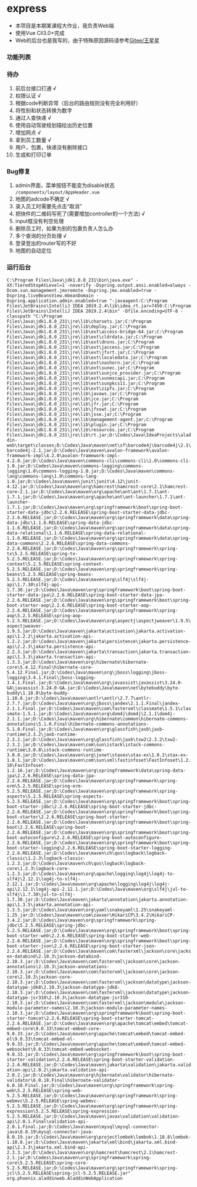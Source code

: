 # express

* 本项目是本期某课程大作业，我负责Web端
* 使用Vue Cli3.0+完成
* Web的后台也是我写的，由于特殊原因源码请参考[Gitee/王星星](https://gitee.com/LSLWIND/aladdin-web)

### 功能列表

### 待办
1. 前后台接口打通 √
2. 权限认证 √
3. 根据code判断异常（后台的路由规则没有完全利用好）
4. 将性别和状态转换为数字
5. 通过人查快递 √
6. 使用自动驾驶规划描绘出历史位置
7. 增加网点 √
8. 拿到员工数量 √
9. 用户，包裹，快递没有删除接口
10. 生成和打印订单

### Bug修复
1. admin界面，菜单按钮不能变为disable状态   `/components/layout/AppHeader.vue`
2. 地图的adcode不确定 √
3. 录入员工时需要先点击“取消”
5. 把快件的二维码写死了(需要增加controller的一个方法) √
6. input框没有判空处理
7. 删除员工时，如果为别的包裹负责人怎么办
8. 多个查询的分页处理 √
9. 登录登出的router写的不好
10. 地图的自动定位

### 运行后台

`C:\Program Files\Java\jdk1.8.0_231\bin\java.exe" -XX:TieredStopAtLevel=1 -noverify -Dspring.output.ansi.enabled=always -Dcom.sun.management.jmxremote -Dspring.jmx.enabled=true -Dspring.liveBeansView.mbeanDomain -Dspring.application.admin.enabled=true "-javaagent:C:\Program Files\JetBrains\IntelliJ IDEA 2019.2.4\lib\idea_rt.jar=7450:C:\Program Files\JetBrains\IntelliJ IDEA 2019.2.4\bin" -Dfile.encoding=UTF-8 -classpath "C:\Program Files\Java\jdk1.8.0_231\jre\lib\charsets.jar;C:\Program Files\Java\jdk1.8.0_231\jre\lib\deploy.jar;C:\Program Files\Java\jdk1.8.0_231\jre\lib\ext\access-bridge-64.jar;C:\Program Files\Java\jdk1.8.0_231\jre\lib\ext\cldrdata.jar;C:\Program Files\Java\jdk1.8.0_231\jre\lib\ext\dnsns.jar;C:\Program Files\Java\jdk1.8.0_231\jre\lib\ext\jaccess.jar;C:\Program Files\Java\jdk1.8.0_231\jre\lib\ext\jfxrt.jar;C:\Program Files\Java\jdk1.8.0_231\jre\lib\ext\localedata.jar;C:\Program Files\Java\jdk1.8.0_231\jre\lib\ext\nashorn.jar;C:\Program Files\Java\jdk1.8.0_231\jre\lib\ext\sunec.jar;C:\Program Files\Java\jdk1.8.0_231\jre\lib\ext\sunjce_provider.jar;C:\Program Files\Java\jdk1.8.0_231\jre\lib\ext\sunmscapi.jar;C:\Program Files\Java\jdk1.8.0_231\jre\lib\ext\sunpkcs11.jar;C:\Program Files\Java\jdk1.8.0_231\jre\lib\ext\zipfs.jar;C:\Program Files\Java\jdk1.8.0_231\jre\lib\javaws.jar;C:\Program Files\Java\jdk1.8.0_231\jre\lib\jce.jar;C:\Program Files\Java\jdk1.8.0_231\jre\lib\jfr.jar;C:\Program Files\Java\jdk1.8.0_231\jre\lib\jfxswt.jar;C:\Program Files\Java\jdk1.8.0_231\jre\lib\jsse.jar;C:\Program Files\Java\jdk1.8.0_231\jre\lib\management-agent.jar;C:\Program Files\Java\jdk1.8.0_231\jre\lib\plugin.jar;C:\Program Files\Java\jdk1.8.0_231\jre\lib\resources.jar;C:\Program Files\Java\jdk1.8.0_231\jre\lib\rt.jar;D:\Codes\Java\IdeaProjects\aladdin-web\target\classes;D:\Codes\Java\maven\net\sf\barcode4j\barcode4j\2.1\barcode4j-2.1.jar;D:\Codes\Java\maven\avalon-framework\avalon-framework-impl\4.2.0\avalon-framework-impl-4.2.0.jar;D:\Codes\Java\maven\commons-cli\commons-cli\1.0\commons-cli-1.0.jar;D:\Codes\Java\maven\commons-logging\commons-logging\1.0\commons-logging-1.0.jar;D:\Codes\Java\maven\commons-lang\commons-lang\1.0\commons-lang-1.0.jar;D:\Codes\Java\maven\junit\junit\4.12\junit-4.12.jar;D:\Codes\Java\maven\org\hamcrest\hamcrest-core\2.1\hamcrest-core-2.1.jar;D:\Codes\Java\maven\org\apache\ant\ant\1.7.1\ant-1.7.1.jar;D:\Codes\Java\maven\org\apache\ant\ant-launcher\1.7.1\ant-launcher-1.7.1.jar;D:\Codes\Java\maven\org\springframework\boot\spring-boot-starter-data-jdbc\2.2.6.RELEASE\spring-boot-starter-data-jdbc-2.2.6.RELEASE.jar;D:\Codes\Java\maven\org\springframework\data\spring-data-jdbc\1.1.6.RELEASE\spring-data-jdbc-1.1.6.RELEASE.jar;D:\Codes\Java\maven\org\springframework\data\spring-data-relational\1.1.6.RELEASE\spring-data-relational-1.1.6.RELEASE.jar;D:\Codes\Java\maven\org\springframework\data\spring-data-commons\2.2.6.RELEASE\spring-data-commons-2.2.6.RELEASE.jar;D:\Codes\Java\maven\org\springframework\spring-tx\5.2.5.RELEASE\spring-tx-5.2.5.RELEASE.jar;D:\Codes\Java\maven\org\springframework\spring-context\5.2.5.RELEASE\spring-context-5.2.5.RELEASE.jar;D:\Codes\Java\maven\org\springframework\spring-beans\5.2.5.RELEASE\spring-beans-5.2.5.RELEASE.jar;D:\Codes\Java\maven\org\slf4j\slf4j-api\1.7.30\slf4j-api-1.7.30.jar;D:\Codes\Java\maven\org\springframework\boot\spring-boot-starter-data-jpa\2.2.6.RELEASE\spring-boot-starter-data-jpa-2.2.6.RELEASE.jar;D:\Codes\Java\maven\org\springframework\boot\spring-boot-starter-aop\2.2.6.RELEASE\spring-boot-starter-aop-2.2.6.RELEASE.jar;D:\Codes\Java\maven\org\springframework\spring-aop\5.2.5.RELEASE\spring-aop-5.2.5.RELEASE.jar;D:\Codes\Java\maven\org\aspectj\aspectjweaver\1.9.5\aspectjweaver-1.9.5.jar;D:\Codes\Java\maven\jakarta\activation\jakarta.activation-api\1.2.2\jakarta.activation-api-1.2.2.jar;D:\Codes\Java\maven\jakarta\persistence\jakarta.persistence-api\2.2.3\jakarta.persistence-api-2.2.3.jar;D:\Codes\Java\maven\jakarta\transaction\jakarta.transaction-api\1.3.3\jakarta.transaction-api-1.3.3.jar;D:\Codes\Java\maven\org\hibernate\hibernate-core\5.4.12.Final\hibernate-core-5.4.12.Final.jar;D:\Codes\Java\maven\org\jboss\logging\jboss-logging\3.4.1.Final\jboss-logging-3.4.1.Final.jar;D:\Codes\Java\maven\org\javassist\javassist\3.24.0-GA\javassist-3.24.0-GA.jar;D:\Codes\Java\maven\net\bytebuddy\byte-buddy\1.10.8\byte-buddy-1.10.8.jar;D:\Codes\Java\maven\antlr\antlr\2.7.7\antlr-2.7.7.jar;D:\Codes\Java\maven\org\jboss\jandex\2.1.1.Final\jandex-2.1.1.Final.jar;D:\Codes\Java\maven\com\fasterxml\classmate\1.5.1\classmate-1.5.1.jar;D:\Codes\Java\maven\org\dom4j\dom4j\2.1.1\dom4j-2.1.1.jar;D:\Codes\Java\maven\org\hibernate\common\hibernate-commons-annotations\5.1.0.Final\hibernate-commons-annotations-5.1.0.Final.jar;D:\Codes\Java\maven\org\glassfish\jaxb\jaxb-runtime\2.3.2\jaxb-runtime-2.3.2.jar;D:\Codes\Java\maven\org\glassfish\jaxb\txw2\2.3.2\txw2-2.3.2.jar;D:\Codes\Java\maven\com\sun\istack\istack-commons-runtime\3.0.8\istack-commons-runtime-3.0.8.jar;D:\Codes\Java\maven\org\jvnet\staxex\stax-ex\1.8.1\stax-ex-1.8.1.jar;D:\Codes\Java\maven\com\sun\xml\fastinfoset\FastInfoset\1.2.16\FastInfoset-1.2.16.jar;D:\Codes\Java\maven\org\springframework\data\spring-data-jpa\2.2.6.RELEASE\spring-data-jpa-2.2.6.RELEASE.jar;D:\Codes\Java\maven\org\springframework\spring-orm\5.2.5.RELEASE\spring-orm-5.2.5.RELEASE.jar;D:\Codes\Java\maven\org\springframework\spring-aspects\5.2.5.RELEASE\spring-aspects-5.2.5.RELEASE.jar;D:\Codes\Java\maven\org\springframework\boot\spring-boot-starter-jdbc\2.2.6.RELEASE\spring-boot-starter-jdbc-2.2.6.RELEASE.jar;D:\Codes\Java\maven\org\springframework\boot\spring-boot-starter\2.2.6.RELEASE\spring-boot-starter-2.2.6.RELEASE.jar;D:\Codes\Java\maven\org\springframework\boot\spring-boot\2.2.6.RELEASE\spring-boot-2.2.6.RELEASE.jar;D:\Codes\Java\maven\org\springframework\boot\spring-boot-autoconfigure\2.2.6.RELEASE\spring-boot-autoconfigure-2.2.6.RELEASE.jar;D:\Codes\Java\maven\org\springframework\boot\spring-boot-starter-logging\2.2.6.RELEASE\spring-boot-starter-logging-2.2.6.RELEASE.jar;D:\Codes\Java\maven\ch\qos\logback\logback-classic\1.2.3\logback-classic-1.2.3.jar;D:\Codes\Java\maven\ch\qos\logback\logback-core\1.2.3\logback-core-1.2.3.jar;D:\Codes\Java\maven\org\apache\logging\log4j\log4j-to-slf4j\2.12.1\log4j-to-slf4j-2.12.1.jar;D:\Codes\Java\maven\org\apache\logging\log4j\log4j-api\2.12.1\log4j-api-2.12.1.jar;D:\Codes\Java\maven\org\slf4j\jul-to-slf4j\1.7.30\jul-to-slf4j-1.7.30.jar;D:\Codes\Java\maven\jakarta\annotation\jakarta.annotation-api\1.3.5\jakarta.annotation-api-1.3.5.jar;D:\Codes\Java\maven\org\yaml\snakeyaml\1.25\snakeyaml-1.25.jar;D:\Codes\Java\maven\com\zaxxer\HikariCP\3.4.2\HikariCP-3.4.2.jar;D:\Codes\Java\maven\org\springframework\spring-jdbc\5.2.5.RELEASE\spring-jdbc-5.2.5.RELEASE.jar;D:\Codes\Java\maven\org\springframework\boot\spring-boot-starter-web\2.2.6.RELEASE\spring-boot-starter-web-2.2.6.RELEASE.jar;D:\Codes\Java\maven\org\springframework\boot\spring-boot-starter-json\2.2.6.RELEASE\spring-boot-starter-json-2.2.6.RELEASE.jar;D:\Codes\Java\maven\com\fasterxml\jackson\core\jackson-databind\2.10.3\jackson-databind-2.10.3.jar;D:\Codes\Java\maven\com\fasterxml\jackson\core\jackson-annotations\2.10.3\jackson-annotations-2.10.3.jar;D:\Codes\Java\maven\com\fasterxml\jackson\core\jackson-core\2.10.3\jackson-core-2.10.3.jar;D:\Codes\Java\maven\com\fasterxml\jackson\datatype\jackson-datatype-jdk8\2.10.3\jackson-datatype-jdk8-2.10.3.jar;D:\Codes\Java\maven\com\fasterxml\jackson\datatype\jackson-datatype-jsr310\2.10.3\jackson-datatype-jsr310-2.10.3.jar;D:\Codes\Java\maven\com\fasterxml\jackson\module\jackson-module-parameter-names\2.10.3\jackson-module-parameter-names-2.10.3.jar;D:\Codes\Java\maven\org\springframework\boot\spring-boot-starter-tomcat\2.2.6.RELEASE\spring-boot-starter-tomcat-2.2.6.RELEASE.jar;D:\Codes\Java\maven\org\apache\tomcat\embed\tomcat-embed-core\9.0.33\tomcat-embed-core-9.0.33.jar;D:\Codes\Java\maven\org\apache\tomcat\embed\tomcat-embed-el\9.0.33\tomcat-embed-el-9.0.33.jar;D:\Codes\Java\maven\org\apache\tomcat\embed\tomcat-embed-websocket\9.0.33\tomcat-embed-websocket-9.0.33.jar;D:\Codes\Java\maven\org\springframework\boot\spring-boot-starter-validation\2.2.6.RELEASE\spring-boot-starter-validation-2.2.6.RELEASE.jar;D:\Codes\Java\maven\jakarta\validation\jakarta.validation-api\2.0.2\jakarta.validation-api-2.0.2.jar;D:\Codes\Java\maven\org\hibernate\validator\hibernate-validator\6.0.18.Final\hibernate-validator-6.0.18.Final.jar;D:\Codes\Java\maven\org\springframework\spring-web\5.2.5.RELEASE\spring-web-5.2.5.RELEASE.jar;D:\Codes\Java\maven\org\springframework\spring-webmvc\5.2.5.RELEASE\spring-webmvc-5.2.5.RELEASE.jar;D:\Codes\Java\maven\org\springframework\spring-expression\5.2.5.RELEASE\spring-expression-5.2.5.RELEASE.jar;D:\Codes\Java\maven\javax\validation\validation-api\2.0.1.Final\validation-api-2.0.1.Final.jar;D:\Codes\Java\maven\mysql\mysql-connector-java\8.0.19\mysql-connector-java-8.0.19.jar;D:\Codes\Java\maven\org\projectlombok\lombok\1.18.8\lombok-1.18.8.jar;D:\Codes\Java\maven\jakarta\xml\bind\jakarta.xml.bind-api\2.3.3\jakarta.xml.bind-api-2.3.3.jar;D:\Codes\Java\maven\org\hamcrest\hamcrest\2.1\hamcrest-2.1.jar;D:\Codes\Java\maven\org\springframework\spring-core\5.2.5.RELEASE\spring-core-5.2.5.RELEASE.jar;D:\Codes\Java\maven\org\springframework\spring-jcl\5.2.5.RELEASE\spring-jcl-5.2.5.RELEASE.jar" org.phoenix.aladdinweb.AladdinWebApplication
`

